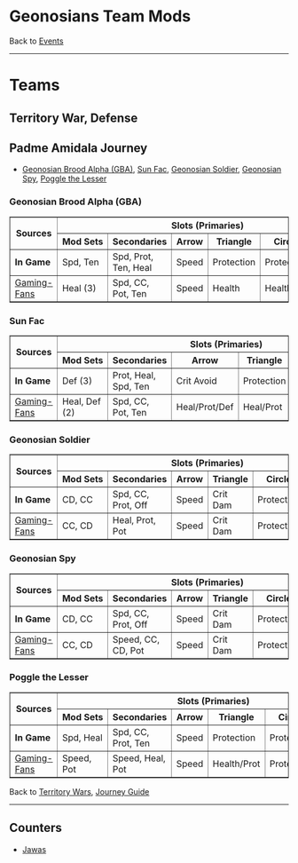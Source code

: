 # Geonosians Team Mods

Back to [Events](../README.md)

---

# Teams

## Territory War, Defense
## Padme Amidala Journey


- [Geonosian Brood Alpha (GBA)](#geonosian-brood-alpha-gba),
  [Sun Fac](#sun-fac), [Geonosian Soldier](#geonosian-soldier),
  [Geonosian Spy](#geonosian-spy), [Poggle the Lesser](#poggle-the-lesser)


### Geonosian Brood Alpha (GBA)

<table border=1>
  <thead>
    <tr>
      <th rowspan=2> Sources </th>
      <th colspan=6> Slots (Primaries) </th>
     </tr>
    <tr>
      <th style="white-space:nowrap;"> Mod Sets </th>
      <th> Secondaries</th>
      <th> Arrow </th>
      <th> Triangle </th>
      <th> Circle </th>
      <th> Plus </th>
     </tr>
    </thead>
    <tbody>
      <tr>
        <td> <b>In Game</b> </td>
        <td> Spd, Ten </td>
        <td> Spd, Prot, Ten, Heal </td>
        <td> Speed </td>
        <td> Protection </td>
        <td> Protection </td>
        <td> Tenacity </td>
       </tr>
      <tr>
        <td> <a href="#https://gaming-fans.com/star-wars-goh/mods/">Gaming-Fans</a></td>
        <td> Heal (3) </td>
        <td> Spd, CC, Pot, Ten </td>
        <td> Speed </td>
        <td> Health </td>
        <td> Health </td>
        <td> Health </td>
       </tr>
  </tbody>
</table>

### Sun Fac

<table border=1>
  <thead>
    <tr>
      <th rowspan=2> Sources </th>
      <th colspan=6> Slots (Primaries) </th>
     </tr>
    <tr>
      <th style="white-space:nowrap;"> Mod Sets </th>
      <th> Secondaries</th>
      <th> Arrow </th>
      <th> Triangle </th>
      <th> Circle </th>
      <th> Plus </th>
     </tr>
    </thead>
    <tbody>
      <tr>
        <td> <b>In Game</b> </td>
        <td> Def (3) </td>
        <td> Prot, Heal, Spd, Ten </td>
        <td> Crit Avoid </td>
        <td> Protection </td>
        <td> Protection </td>
        <td> Protection </td>
       </tr>
      <tr>
        <td> <a href="#https://gaming-fans.com/star-wars-goh/mods/">Gaming-Fans</a></td>
        <td> Heal, Def (2) </td>
        <td> Spd, CC, Pot, Ten </td>
        <td> Heal/Prot/Def </td>
        <td> Heal/Prot </td>
        <td> Heal/Prot </td>
        <td> Pot/Prot </td>
       </tr>
  </tbody>
</table>

### Geonosian Soldier

<table border=1>
  <thead>
    <tr>
      <th rowspan=2> Sources </th>
      <th colspan=6> Slots (Primaries) </th>
     </tr>
    <tr>
      <th style="white-space:nowrap;"> Mod Sets </th>
      <th> Secondaries</th>
      <th> Arrow </th>
      <th> Triangle </th>
      <th> Circle </th>
      <th> Plus </th>
     </tr>
    </thead>
    <tbody>
      <tr>
        <td> <b>In Game</b> </td>
        <td> CD, CC </td>
        <td> Spd, CC, Prot, Off </td>
        <td> Speed </td>
        <td> Crit Dam </td>
        <td> Protection </td>
        <td> Protection </td>
       </tr>
      <tr>
        <td> <a href="#https://gaming-fans.com/star-wars-goh/mods/">Gaming-Fans</a></td>
        <td> CC, CD </td>
        <td> Heal, Prot, Pot </td>
        <td> Speed </td>
        <td> Crit Dam </td>
        <td> Protection </td>
        <td> Offense </td>
       </tr>
  </tbody>
</table>

### Geonosian Spy

<table border=1>
  <thead>
    <tr>
      <th rowspan=2> Sources </th>
      <th colspan=6> Slots (Primaries) </th>
     </tr>
    <tr>
      <th style="white-space:nowrap;"> Mod Sets </th>
      <th> Secondaries</th>
      <th> Arrow </th>
      <th> Triangle </th>
      <th> Circle </th>
      <th> Plus </th>
     </tr>
    </thead>
    <tbody>
      <tr>
        <td> <b>In Game</b> </td>
        <td> CD, CC </td>
        <td> Spd, CC, Prot, Off </td>
        <td> Speed </td>
        <td> Crit Dam </td>
        <td> Protection </td>
        <td> Protection </td>
       </tr>
      <tr>
        <td> <a href="#https://gaming-fans.com/star-wars-goh/mods/">Gaming-Fans</a></td>
        <td> CC, CD </td>
        <td> Speed, CC, CD, Pot </td>
        <td> Speed </td>
        <td> Crit Dam </td>
        <td> Protection </td>
        <td> Offense </td>
       </tr>
  </tbody>
</table>

### Poggle the Lesser

<table border=1>
  <thead>
    <tr>
      <th rowspan=2> Sources </th>
      <th colspan=6> Slots (Primaries) </th>
     </tr>
    <tr>
      <th style="white-space:nowrap;"> Mod Sets </th>
      <th> Secondaries</th>
      <th> Arrow </th>
      <th> Triangle </th>
      <th> Circle </th>
      <th> Plus </th>
     </tr>
    </thead>
    <tbody>
      <tr>
        <td> <b>In Game</b> </td>
        <td> Spd, Heal </td>
        <td> Spd, CC, Prot, Ten </td>
        <td> Speed </td>
        <td> Protection </td>
        <td> Protection </td>
        <td> Protection </td>
       </tr>
      <tr>
        <td> <a href="#https://gaming-fans.com/star-wars-goh/mods/">Gaming-Fans</a></td>
        <td> Speed, Pot </td>
        <td> Speed, Heal, Pot </td>
        <td> Speed </td>
        <td> Health/Prot </td>
        <td> Protection </td>
        <td> Potency </td>
       </tr>
  </tbody>
</table>

Back to [Territory Wars](../Events/TW.md), [Journey Guide](../Events/Journeys.md)

---

## Counters

- [Jawas](Jawas.md)
